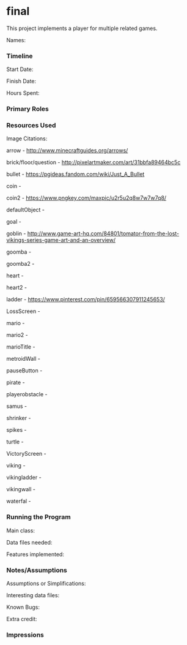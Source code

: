 final
====

This project implements a player for multiple related games.

Names:


### Timeline

Start Date: 

Finish Date: 

Hours Spent:

### Primary Roles


### Resources Used

Image Citations:

arrow - http://www.minecraftguides.org/arrows/

brick/floor/question - http://pixelartmaker.com/art/31bbfa89464bc5c

bullet - https://pgideas.fandom.com/wiki/Just_A_Bullet

coin - 

coin2 - https://www.pngkey.com/maxpic/u2r5u2q8w7w7w7q8/

defaultObject - 

goal - 

goblin - http://www.game-art-hq.com/84801/tomator-from-the-lost-vikings-series-game-art-and-an-overview/

goomba -

goomba2 -

heart -

heart2 -

ladder - https://www.pinterest.com/pin/659566307911245653/

LossScreen - 

mario -

mario2 -

marioTitle -

metroidWall - 

pauseButton -

pirate - 

playerobstacle -

samus -

shrinker - 

spikes -

turtle -

VictoryScreen -

viking - 

vikingladder - 

vikingwall -

waterfal - 


### Running the Program

Main class:

Data files needed: 

Features implemented:



### Notes/Assumptions

Assumptions or Simplifications:

Interesting data files:

Known Bugs:

Extra credit:


### Impressions

